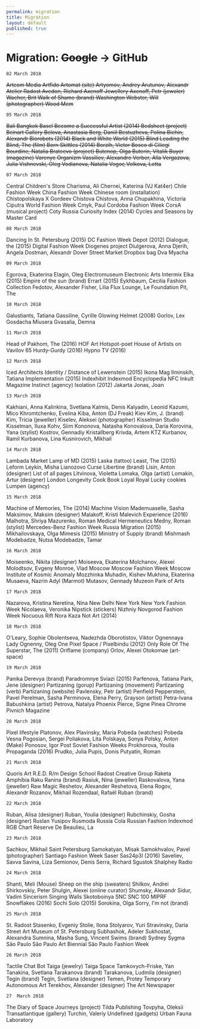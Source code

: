```yaml
---
permalink: migration
title: Migration
layout: default
published: true
---
```

# Migration: ~~Google~~ → GitHub


`02 March 2018` 

~~Artcom Media
Artfido
Artomat (site)
Artyomov, Andrey
Arutunov, Alexandr
Atelier Radost
Avedon, Richard
Axenoff Jewellery
Axenoff, Petr (jeweler)
Wacher, Brit
Walk of Shame (brand)
Washington
Webster, Will (photographer)
Wood Mem~~

`05 March 2018`

~~Bali
Bangkok
Basel
Become a Successful Artist (2014)
Bedsheet (project)
Beinart Gallery
Belova, Anastasia
Berg, Daniil
Bestuzheva, Polina
Bichin, Alexandr
Biorobots (2014)
Black and White World (2015)
Blind Leading the Blind, The (film)
Born Skittles (2014)
Borzih, Victor
Bosco di Ciliegi
Bourdine, Natalia
Brateevo (project)
Butenop, Olga
Buterin, Vitalik
Buyer (magazine)
Varenye Organizm
Vassiliev, Alexandre
Verber, Alla
Vergazova, Julia
Vishnevski, Oleg
Vodianova, Natalia
Vogoς
Volkova, Lotta~~


`07 March 2018`

Central Children's Store
Charisma, Ali
Chernei, Katerina (VJ Kat4er)
Chile Fashion Week
China Fashion Week
Chinese room (installation)
Chistopolskaya X Gordeev
Chistova
Chistova, Anna
Chupakhina, Victoria
Ciputra World Fashion Week
Cmyk, Paul
Cordoba Fashion Week
CorsA (musical project)
Coty Russia
Curiosity Index (2014)
Cycles and Seasons by Master Card

`08 March 2018`

Dancing In St. Petersburg (2015)
DC Fashion Week
Depot (2012)
Dialogue, the (2015)
Digital Fashion Week
Diogenes project
Diulgerova, Anna
Djerih, Angela
Dostman, Alexandr
Dover Street Market
Dropbox bag
Dva Myacha

`09 March 2018`

Egorova, Ekaterina
Elagin, Oleg
Electromuseum
Electronic Arts Intermix
Elka (2015)
Empire of the sun (brand)
Errart (2015)
Eykhbaum, Cecilia
Fashion Collection
Fedotov, Alexander
Fisher, Lilia
Flux Lounge, Le
Foundation Pit, The

`10 March 2018`

Galustiants, Tatiana
Gassiline, Cyrille
Glowing Helmet (2008)
Gorlov, Lex
Gosdacha Miusera
Gvasalia, Demna

`11 March 2018`

Head of Pakhom, The (2016)
HOF Art
Hotspot-poet
House of Artists on Vavilov 65
Hurdy-Gurdy (2016)
Hypno TV (2016)


`12 March 2018`

Iced Architects
Identity / Distance of Lewenstein (2015)
Ikona Mag
Ilminskih, Tatiana
Implementation (2015)
Indexhibit
Indexmod Encyclopedia NFC
Inkult Magazine
Instinct (agency)
Isolation (2012)
Jakarta
Jonas, Joan

`13 March 2018`

Kakhiani, Anna
Kalinkina, Svetlana
Kalmis, Denis
Kalyadin, Leonid
Kazumi, Mico
Khromtchenko, Evelina
Kiba, Anton (DJ Freak)
Kiev
Kim, J. (brand)
Kim, Tricia (jeweller)
Kiselev, Aleksei (photographer)
Kisselman Studio
Kisselman, Iluxa
Kohv, Siim
Kononova, Natasha
Konovalova, Daria
Korovina, Yana (stylist)
Kostrov, Gennadiy
Kristallberg
Krivda, Artem
KTZ
Kurbanov, Ramil
Kurbanova, Lina
Kusnirovich, Mikhail

`14 March 2018`

Lambada Market
Lamp of MD (2015)
Laska (tattoo)
Least, The (2015)
Leform
Leykin, Misha
Lianozovo Curse
Libertine (brand)
Lisin, Anton (designer)
List of all pages
Litvinova, Violetta
Lomaka, Olga (artist)
Lomakin, Artur (designer)
London
Longevity Cook Book
Loyal Royal
Lucky cookies
Lumpen (agency)

`15 March 2018`

Machine of Memories, The (2014)
Machine Vision
Mademuaselle, Sasha
Maksimov, Maksim (designer)
Malakoff, Kristi
Malevich Experience (2016)
Malhotra, Shriya
Mazurenko, Roman
Medical Hermeneutics
Medny, Roman (stylist)
Mercedes-Benz Fashion Week Russia
Migration (2015)
Mikhailovskaya, Olga
Mimesis (2015)
Ministry of Supply (brand)
Mishmash
Modebadze, Nutsa
Modebadze, Tamar

`16 March 2018`

Moiseenko, Nikita (designer)
Moiseeva, Ekaterina
Molchanov, Alexei
Molodtsov, Evgeny
Monroe, Vlad
Moscow
Moscow Fashion Week
Moscow Institute of Kosmic Anomaly
Mozzhinka
Muhadin, Kishev
Mukhina, Ekaterina
Musaeva, Nazrin Adyl (Marmot)
Mutasov, Gennady
Muzeon Park of Arts

`17 March 2018`

Nazarova, Kristina
Neretina, Nina
New Delhi
New York
New York Fashion Week
Nicolaeva, Veronika
Nipstick (stickers)
Nizhniy Novgorod Fashion Week
Nocuous Rift
Nora Kaza
Not Art (2014)

`18 March 2018`

O'Leary, Sophie
Obolentseva, Nadezhda
Oborotistov, Viktor
Ognennaya Lady
Ognenny, Oleg
One Pixel Space / Pixelbindu (2012)
Only Role Of The Superstar, The (2011)
Oriflame (company)
Orlov, Alexei
Otokomae (art-space)

`19 March 2018`

Panika Derevya (brand)
Paradromnye Sviazi (2015)
Parfenova, Tatiana
Park, Jene (designer)
Partizaning (gorup)
Partizaning (movement)
Partizaning (verb)
Partizaning (website)
Pavlensky, Petr (artist)
Penfield
Pepperstein, Pavel
Perelman, Sasha
Perminova, Elena
Perry, Grayson (artist)
Petra-Ivana Babushkina (artist)
Petrova, Natalya
Phoenix
Pierce, Signe
Pinea Chrome
Pivnich Magazine

`20 March 2018`

Pixel lifestyle
Platonov, Alex
Plavinsky, Maria
Pobeda (watches)
Pobeda Vesna
Pogosian, Sergei
Poliakova, Lita
Polskaya, Sonya
Polsky, Anton (Make)
Ponosov, Igor
Post Soviet Fashion Weeks
Prokhorova, Youlia
Propaganda (2016)
Prudko, Julia
Pupis, Donis
Putyatin, Roman

`21 March 2018`

Quoris Art
R.E.D.
R/m Design School
Radost Creative Group
Raketa Amphibia
Raku
Ranina (brand)
Rasiuk, Nina (jeweller)
Raskovalova, Yana (jeweller)
Raw Magic
Reshetov, Alexander
Reshetova, Elena
Rogov, Alexandr
Rozanov, Mikhail
Rozendaal, Rafaël
Ruban (brand)

`22 March 2018`

Ruban, Alisa (designer)
Ruban, Youlia (designer)
Rubchinskiy, Gosha (designer)
Ruslan Yusipov
Rusmoda
Russia Cola
Russian Fashion Indexmod RGB Chart
Réserve De Beaulieu, La

`23 March 2018`

Sachkov, Mikhail
Saint Petersburg
Samokatyan, Misak
Samokhvalov, Pavel (photographer)
Santiago Fashion Week
Saser Sas24p3l (2016)
Saveliev, Savva
Savina, Liza
Semionov, Denis
Serra, Richard
Sgustok
Shalphey Radio

`24 March 2018`

Shanti, Meli (Mouse)
Sheep on the ship (sweaters)
Shilkov, Andrei
Shirkovskiy, Peter
Shulgin, Alexei (online curator)
Shumsky, Alexandr
Sidur, Vadim
Sincerism
Singing Walls
Skotoboinya
SNC
SNC 100 MIPRF
Snowflakes (2016)
Sochi
Solo (2015)
Sorokina, Olga
Sorry, I'm not (brand)

`25 March 2018`

St. Radost
Stasenko, Evgeniy
Stolie, Ilona
Stolyarov, Yuri
Stravinsky, Daria
Street Art Museum of St. Petersburg
Subhashok, Adeler
Sukhostat, Alexandra
Sumnina, Masha
Sung, Vincent
Swims (brand)
Sydney
Sygma
São Paulo
São Paulo Art Biennial
São Paulo Fashion Week

`26 March 2018`

Tactile Chat Bot
Taiga (jewelry)
Taiga Space
Tamkovych-Friske, Yan
Tanakina, Svetlana
Tarakanova (brand)
Tarakanova, Ludmila (designer)
Tegin (brand)
Tegin, Svetlana (designer)
Temen, Protey
Temporary Autonomous Art
Terekhov, Alexander (designer)
The Art Newspaper

`27  March 2018`

The Diary of Space Journeys (project)
Tilda Publishing
Tovpyha, Oleksii
Transatlantique (gallery)
Turchin, Valeriy
Undefined (gadgets)
Urban Fauna Laboratory
